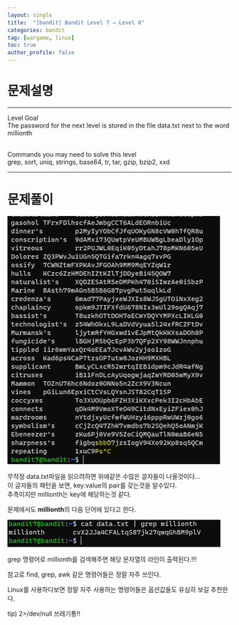 ```yaml
---
layout: single
title:  "[bandit] Bandit Level 7 → Level 8"
categories: bandit
tag: [wargame, linux]
toc: true
author_profile: false
---
```



# 문제설명
<hr size=10 noshade>
Level Goal<br/>
The password for the next level is stored in the file data.txt next to the word millionth<br/><br/>

Commands you may need to solve this level<br/>
grep, sort, uniq, strings, base64, tr, tar, gzip, bzip2, xxd<br/>
<hr size=10 noshade>

# 문제풀이

<img src="../../images/2022-01-22/bandit7-1.PNG">
<p>무작정 data.txt파일을 읽으려하면 위에같은 수많은 글자들이 나올것이다...<br/>이 글자들의 패턴을 보면, key:value의 pair를 갖는것을 알수있다.<br/>추측이지만 millionth는 key에 해당하는것 같다.</p>
<p>문제에서도 <strong>millionth</strong>의 다음 단어에 있다고 한다.</p>
<img src="../../images/2022-01-22/bandit7-2.PNG">
<p>grep 명령어로 millionth를 검색해주면 해당 문자열의 라인이 출력된다.!!!</p>
<p>참고로 find, grep, awk 같은 명령어들은 정말 자주 쓰인다.</p>
<p>Linux를 사용하다보면 정말 자주 사용하는 명령어들은 옵션값들도 유심히 보길 추천한다.</p>
<p>tip) 2>/dev/null 쓰레기통!!</p>




